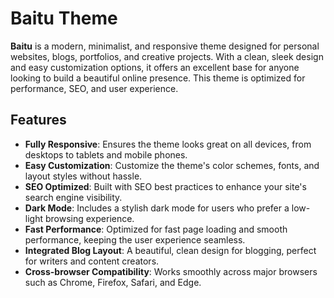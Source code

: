 # Baitu Theme

**Baitu** is a modern, minimalist, and responsive theme designed for personal websites, blogs, portfolios, and creative projects. With a clean, sleek design and easy customization options, it offers an excellent base for anyone looking to build a beautiful online presence. This theme is optimized for performance, SEO, and user experience.

## Features

- **Fully Responsive**: Ensures the theme looks great on all devices, from desktops to tablets and mobile phones.
- **Easy Customization**: Customize the theme's color schemes, fonts, and layout styles without hassle.
- **SEO Optimized**: Built with SEO best practices to enhance your site's search engine visibility.
- **Dark Mode**: Includes a stylish dark mode for users who prefer a low-light browsing experience.
- **Fast Performance**: Optimized for fast page loading and smooth performance, keeping the user experience seamless.
- **Integrated Blog Layout**: A beautiful, clean design for blogging, perfect for writers and content creators.
- **Cross-browser Compatibility**: Works smoothly across major browsers such as Chrome, Firefox, Safari, and Edge.